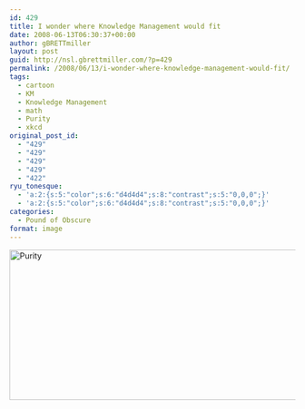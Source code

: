 ```yaml
---
id: 429
title: I wonder where Knowledge Management would fit
date: 2008-06-13T06:30:37+00:00
author: gBRETTmiller
layout: post
guid: http://nsl.gbrettmiller.com/?p=429
permalink: /2008/06/13/i-wonder-where-knowledge-management-would-fit/
tags:
  - cartoon
  - KM
  - Knowledge Management
  - math
  - Purity
  - xkcd
original_post_id:
  - "429"
  - "429"
  - "429"
  - "429"
  - "422"
ryu_tonesque:
  - 'a:2:{s:5:"color";s:6:"d4d4d4";s:8:"contrast";s:5:"0,0,0";}'
  - 'a:2:{s:5:"color";s:6:"d4d4d4";s:8:"contrast";s:5:"0,0,0";}'
categories:
  - Pound of Obscure
format: image
---
```

[<img class="aligncenter" src="https://i2.wp.com/imgs.xkcd.com/comics/purity.png?resize=640%2C265" alt="Purity" width="640" height="265" data-recalc-dims="1" />](http://xkcd.com/435/)